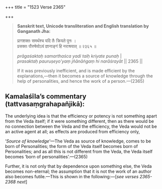 +++
title = "1523 Verse 2365"

+++
> **Sanskrit text, Unicode transliteration and English translation by Ganganath Jha:** 
>
> प्रागशक्तः समर्थश्च यदि तैः क्रियते पुनः ।  
> प्रसक्तः पौरुषेयोऽयं ज्ञानाङ्गं हि नराश्रयात् ॥ २३६५ ॥ 
>
> *prāgaśaktaḥ samarthaśca yadi taiḥ kriyate punaḥ* \|  
> *prasaktaḥ pauruṣeyo'yaṃ jñānāṅgaṃ hi narāśrayāt* \|\| 2365 \|\| 
>
> If it was previously inefficient, and is made efficient by the explanations,—then it becomes a source of knowledge through the help of personalities, and hence the work of a person.—(2365)



## Kamalaśīla’s commentary (tattvasaṃgrahapañjikā):

The underlying idea is that the efficiency or potency is not something apart from the Veda itself; if it were something different, then as there would be no connection between the Veda and the efficiency, the Veda would not be an active agent at all; as effects are produced from efficiency only,

‘*Source of knowledge*’—The Veda as source of knowledge, comes to be born of Personalities; the form of the Veda itself becomes born of Personalities; and as all this is not different from the Veda, the Veda itself becomes ‘born of personalities’.—(2365)

Further, it is not only that by dependence upon something else, the Veda becomes non-eternal; the assumption that it is not the work of an author also becomes futile.—This is shown in the following:—[*see verses 2365-2368 next*]


